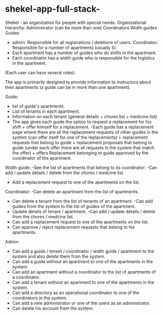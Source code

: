 # shekel-app-full-stack-
Shekel - an organization for people with special needs. Organizational hierarchy:
 Administrator (can be more than one)
 Coordinators
 Width guides
 Guides

- admin: Responsible for all registrations / deletions of users.
Coordinator: Responsible for a number of apartments (usually 5).
- Each apartment has a number of guides who do shifts in the apartment.
- Each coordinator has a width guide who is responsible for the logistics in the apartment.

 (Each user can have several roles)

The app is primarily designed to provide information to instructors about their apartments (a guide can be in more than one apartment).

Guide:
- list of guide's apartments.
- List of tenants in each apartment.
- Information on each tenant (general details + chores list + medicine list)
- The app gives each guide the option to request a replacement for his shift + offer himself for a replacement.
-Each guide has a replacement page where there are all the replacement requests of other guides in the system (can offer itself for one of the replacements) + replacement requests that belong to guide + replacement proposals that belong to guide (under each offer there are all requests in the system that match the offer) + offers Replacement belonging to guide approved by the coordinator of the apartment.

Width guide:
-See the list of apartments that belong to its coordinator.
-Can add / update details / delete from the chores / medcine list.
- Add a replacement request to one of the apartments on the list.

Coordinator:
-Can delete an apartment from the list of apartments.
- Can delete a tenant from the list of tenants of an apartment.
-Can add guides from the system to the list of guides of the apartment.
- Update details of tenant / apartment.
-Can add / update details / delete from the chores / medcine list.
- Can add a replacement request to one of the apartments on the list.
- Can approve / reject replacement requests that belong to his apartments.

Admin:
- Can add a guide / tenant / coordinator / width guide / apartment to the system and also delete them from the system.
- Can add a guide without an apartment to one of the apartments in the system.
- Can add an apartment without a coordinator to the list of apartments of a coordinator.
- Can add a tenant without an apartment to one of the apartments in the system.
- Can add a directory as an operational coordinator to one of the coordinators in the system.
- Can add a new administrator or one of the users as an administrator.
- Can delete his account from the system.
